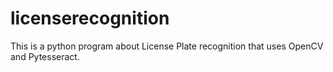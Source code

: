 # licenserecognition
This is a python program about License Plate recognition that uses OpenCV and Pytesseract. 
